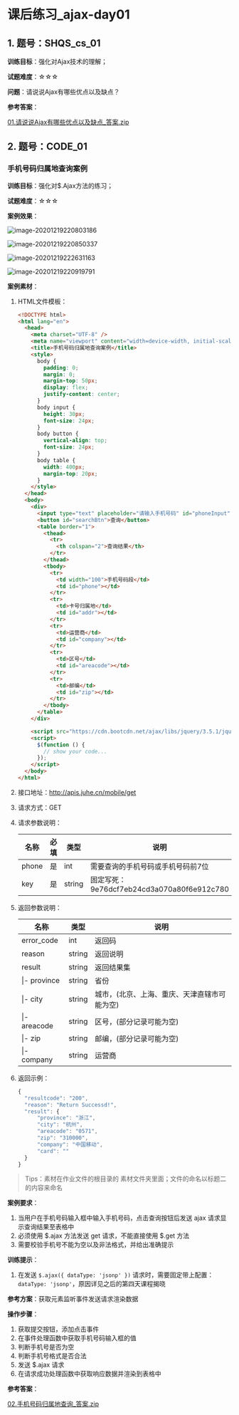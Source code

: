 # 课后练习_ajax-day01

## 1. 题号：SHQS_cs_01

**训练目标**：强化对Ajax技术的理解；

**试题难度**：☆☆☆

**问题**：请说说Ajax有哪些优点以及缺点？

**参考答案**：

[01.请说说Ajax有哪些优点以及缺点_答案.zip]( /downloads/ajax/day01/02.after_class_material/01.请说说Ajax有哪些优点以及缺点_答案.zip)



## 2. 题号：CODE_01

### 手机号码归属地查询案例

**训练目标**：强化对$.Ajax方法的练习；

**试题难度**：☆☆☆

**案例效果**：

![image-20201219220803186](./assets/day01/image-20201219220803186.png)

![image-20201219220850337](./assets/day01/image-20201219220850337.png)

![image-20201219222631163](./assets/day01/image-20201219222631163.png)

![image-20201219220919791](./assets/day01/image-20201219220919791.png)

**案例素材**：

1. HTML文件模板：

   ```html
   <!DOCTYPE html>
   <html lang="en">
     <head>
       <meta charset="UTF-8" />
       <meta name="viewport" content="width=device-width, initial-scale=1.0" />
       <title>手机号码归属地查询案例</title>
       <style>
         body {
           padding: 0;
           margin: 0;
           margin-top: 50px;
           display: flex;
           justify-content: center;
         }
         body input {
           height: 30px;
           font-size: 24px;
         }
         body button {
           vertical-align: top;
           font-size: 24px;
         }
         body table {
           width: 400px;
           margin-top: 20px;
         }
       </style>
     </head>
     <body>
       <div>
         <input type="text" placeholder="请输入手机号码" id="phoneInput" />
         <button id="searchBtn">查询</button>
         <table border="1">
           <thead>
             <tr>
               <th colspan="2">查询结果</th>
             </tr>
           </thead>
           <tbody>
             <tr>
               <td width="100">手机号码段</td>
               <td id="phone"></td>
             </tr>
             <tr>
               <td>卡号归属地</td>
               <td id="addr"></td>
             </tr>
             <tr>
               <td>运营商</td>
               <td id="company"></td>
             </tr>
             <tr>
               <td>区号</td>
               <td id="areacode"></td>
             </tr>
             <tr>
               <td>邮编</td>
               <td id="zip"></td>
             </tr>
           </tbody>
         </table>
       </div>
   
       <script src="https://cdn.bootcdn.net/ajax/libs/jquery/3.5.1/jquery.min.js"></script>
       <script>
         $(function () {
           // show your code...
         });
       </script>
     </body>
   </html>
   
   ```

2. 接口地址：http://apis.juhe.cn/mobile/get

3. 请求方式：GET

4. 请求参数说明：

   | 名称  | 必填 | 类型   | 说明                                       |
   | ----- | ---- | ------ | ------------------------------------------ |
   | phone | 是   | int    | 需要查询的手机号码或手机号码前7位          |
   | key   | 是   | string | 固定写死：9e76dcf7eb24cd3a070a80f6e912c780 |

5. 返回参数说明：

   | 名称         | 类型   | 说明                                         |
   | ------------ | ------ | -------------------------------------------- |
   | error_code   | int    | 返回码                                       |
   | reason       | string | 返回说明                                     |
   | result       | string | 返回结果集                                   |
   | \|- province | string | 省份                                         |
   | \|- city     | string | 城市，(北京、上海、重庆、天津直辖市可能为空) |
   | \|- areacode | string | 区号，(部分记录可能为空)                     |
   | \|- zip      | string | 邮编，(部分记录可能为空)                     |
   | \|- company  | string | 运营商                                       |

6. 返回示例：

   ```javascript
   {
     "resultcode": "200",
     "reason": "Return Successd!",
     "result": {
         "province": "浙江",
         "city": "杭州",
         "areacode": "0571",
         "zip": "310000",
         "company": "中国移动",
         "card": ""
     }
   }
   ```

> Tips：素材在作业文件的根目录的 素材文件夹里面；文件的命名以标题二的内容来命名

**案例要求**：

1. 当用户在手机号码输入框中输入手机号码，点击查询按钮后发送 ajax 请求显示查询结果至表格中
2. 必须使用 $.ajax 方法发送 get 请求，不能直接使用 \$.get 方法
3. 需要校验手机号不能为空以及非法格式，并给出准确提示



**训练提示**：

1. 在发送 `$.ajax({ dataType: 'jsonp' })` 请求时，需要固定带上配置：`dataType: 'jsonp'`，原因详见之后的第四天课程揭晓

**参考方案**：获取元素监听事件发送请求渲染数据

**操作步骤**：

1. 获取提交按钮，添加点击事件
2. 在事件处理函数中获取手机号码输入框的值
3. 判断手机号是否为空
4. 判断手机号格式是否合法
5. 发送 $.ajax 请求
6. 在请求成功处理函数中获取响应数据并渲染到表格中

**参考答案**：

[02.手机号码归属地查询_答案.zip]( /downloads/ajax/day01/02.after_class_material/02.手机号码归属地查询_答案.zip)



